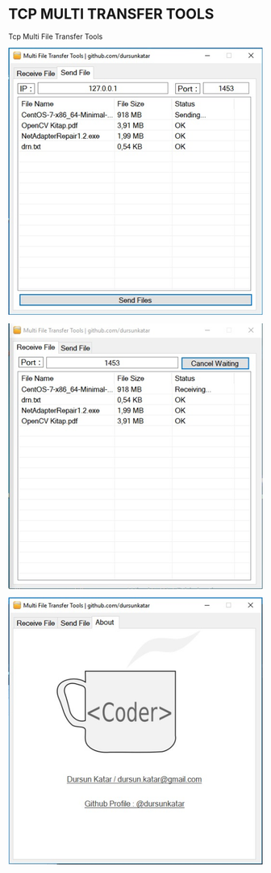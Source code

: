 # TCP MULTI TRANSFER TOOLS
Tcp Multi File Transfer Tools

![filesend](https://github.com/dursunkatar/TcpMultiFileTransfer/blob/master/sendfile.jpg)

![receive](https://github.com/dursunkatar/TcpMultiFileTransfer/blob/master/receive.jpg)

![dursun katar](https://github.com/dursunkatar/TcpMultiFileTransfer/blob/master/about.jpg)
